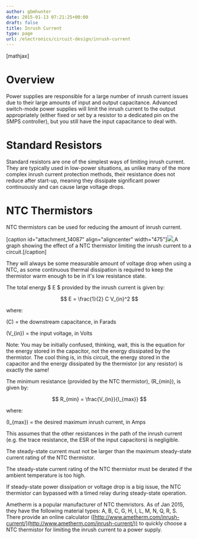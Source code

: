 ```yaml
---
author: gbmhunter
date: 2015-01-13 07:21:25+00:00
draft: false
title: Inrush Current
type: page
url: /electronics/circuit-design/inrush-current
---
```


[mathjax]




# Overview




Power supplies are responsible for a large number of inrush current issues due to their large amounts of input and output capacitance. Advanced switch-mode power supplies will limit the inrush current to the output appropriately (either fixed or set by a resistor to a dedicated pin on the SMPS controller), but you still have the input capacitance to deal with.




# Standard Resistors




Standard resistors are one of the simplest ways of limiting inrush current. They are typically used in low-power situations, as unlike many of the more complex inrush current protection methods, their resistance does not reduce after start-up, meaning they dissipate significant power continuously and can cause large voltage drops.




# NTC Thermistors




NTC thermistors can be used for reducing the amount of inrush current.


[caption id="attachment_14087" align="aligncenter" width="475"][![](/images/2015/01/inrush-current-limiting-with-thermistor.jpg)
](/images/2015/01/inrush-current-limiting-with-thermistor.jpg) A graph showing the effect of a NTC thermistor limiting the inrush current to a circuit.[/caption]


They will always be some measurable amount of voltage drop when using a NTC, as some continuous thermal dissipation is required to keep the thermistor warm enough to be in it's low resistance state.




The total energy $ E $ provided by the inrush current is given by:




$$ E = \frac{1}{2} C V_{in}^2 $$




where:  

\(C\) = the downstream capacitance, in Farads  

\(V_{in}\) = the input voltage, in Volts




Note: You may be initially confused, thinking, wait, this is the equation for the energy stored in the capacitor, not the energy dissipated by the thermistor. The cool thing is, in this circuit, the energy stored in the capacitor and the energy dissipated by the thermistor (or any resistor) is exactly the same!




The minimum resistance (provided by the NTC thermistor), \(R_{min}\), is given by:




$$ R_{min} = \frac{V_{in}}{I_{max}} $$




where:  

\(I_{max}\) = the desired maximum inrush current, in Amps




This assumes that the other resistances in the path of the inrush current (e.g. the trace resistance, the ESR of the input capacitors) is negligible.




The steady-state current must not be larger than the maximum steady-state current rating of the NTC thermistor.




The steady-state current rating of the NTC thermistor must be derated if the ambient temperature is too high.




If steady-state power dissipation or voltage drop is a big issue, the NTC thermistor can bypassed with a timed relay during steady-state operation.




Ametherm is a popular manufacturer of NTC themristors. As of Jan 2015, they have the following material types: A, B, C, G, H, I, L, M, N, Q, R, S. There provide an online calculator ([http://www.ametherm.com/inrush-current/](http://www.ametherm.com/inrush-current/)) to quickly choose a NTC thermistor for limiting the inrush current to a power supply.
